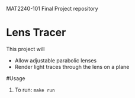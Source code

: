 MAT2240-101 Final Project repository

# Lens Tracer
This project will 
- Allow adjustable parabolic lenses
- Render light traces through the lens on a plane

#Usage
1. To run: `make run`

